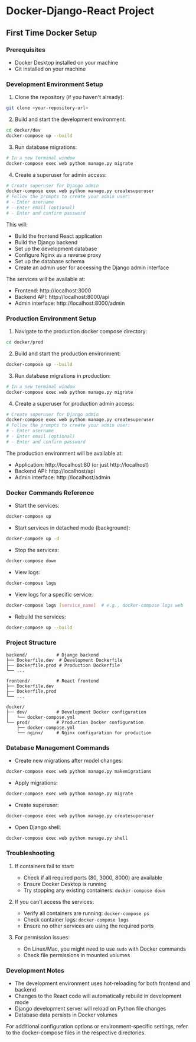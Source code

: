 # Docker-Django-React Project

## First Time Docker Setup

### Prerequisites
- Docker Desktop installed on your machine
- Git installed on your machine

### Development Environment Setup

1. Clone the repository (if you haven't already):
```bash
git clone <your-repository-url>
```

2. Build and start the development environment:
```bash
cd docker/dev
docker-compose up --build
```

3. Run database migrations:
```bash
# In a new terminal window
docker-compose exec web python manage.py migrate
```

4. Create a superuser for admin access:
```bash
# Create superuser for Django admin
docker-compose exec web python manage.py createsuperuser
# Follow the prompts to create your admin user:
# - Enter username
# - Enter email (optional)
# - Enter and confirm password
```

This will:
- Build the frontend React application
- Build the Django backend
- Set up the development database
- Configure Nginx as a reverse proxy
- Set up the database schema
- Create an admin user for accessing the Django admin interface

The services will be available at:
- Frontend: http://localhost:3000
- Backend API: http://localhost:8000/api
- Admin interface: http://localhost:8000/admin

### Production Environment Setup

1. Navigate to the production docker compose directory:
```bash
cd docker/prod
```

2. Build and start the production environment:
```bash
docker-compose up --build
```

3. Run database migrations in production:
```bash
# In a new terminal window
docker-compose exec web python manage.py migrate
```

4. Create a superuser for production admin access:
```bash
# Create superuser for Django admin
docker-compose exec web python manage.py createsuperuser
# Follow the prompts to create your admin user:
# - Enter username
# - Enter email (optional)
# - Enter and confirm password
```

The production environment will be available at:
- Application: http://localhost:80 (or just http://localhost)
- Backend API: http://localhost/api
- Admin interface: http://localhost/admin

### Docker Commands Reference

- Start the services:
```bash
docker-compose up
```

- Start services in detached mode (background):
```bash
docker-compose up -d
```

- Stop the services:
```bash
docker-compose down
```

- View logs:
```bash
docker-compose logs
```

- View logs for a specific service:
```bash
docker-compose logs [service_name]  # e.g., docker-compose logs web
```

- Rebuild the services:
```bash
docker-compose up --build
```

### Project Structure

```
backend/           # Django backend
├── Dockerfile.dev  # Development Dockerfile
├── Dockerfile.prod # Production Dockerfile
└── ...

frontend/          # React frontend
├── Dockerfile.dev
├── Dockerfile.prod
└── ...

docker/
├── dev/           # Development Docker configuration
│   └── docker-compose.yml
└── prod/          # Production Docker configuration
    ├── docker-compose.yml
    └── nginx/     # Nginx configuration for production
```

### Database Management Commands

- Create new migrations after model changes:
```bash
docker-compose exec web python manage.py makemigrations
```

- Apply migrations:
```bash
docker-compose exec web python manage.py migrate
```

- Create superuser:
```bash
docker-compose exec web python manage.py createsuperuser
```

- Open Django shell:
```bash
docker-compose exec web python manage.py shell
```

### Troubleshooting

1. If containers fail to start:
   - Check if all required ports (80, 3000, 8000) are available
   - Ensure Docker Desktop is running
   - Try stopping any existing containers: `docker-compose down`

2. If you can't access the services:
   - Verify all containers are running: `docker-compose ps`
   - Check container logs: `docker-compose logs`
   - Ensure no other services are using the required ports

3. For permission issues:
   - On Linux/Mac, you might need to use `sudo` with Docker commands
   - Check file permissions in mounted volumes

### Development Notes

- The development environment uses hot-reloading for both frontend and backend
- Changes to the React code will automatically rebuild in development mode
- Django development server will reload on Python file changes
- Database data persists in Docker volumes

For additional configuration options or environment-specific settings, refer to the docker-compose files in the respective directories.
